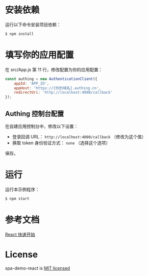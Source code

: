 # 安装依赖

运行以下命令安装项目依赖：

```bash
$ npm install
```

# 填写你的应用配置

在 src/App.js 第 11 行，修改配置为你的应用配置：

```js
const authing = new AuthenticationClient({
	appId: 'APP_ID',
	appHost: 'https://{你的域名}.authing.cn',
	redirectUri: 'http://localhost:4000/callback'
});
```

## Authing 控制台配置

在自建应用控制台中，修改以下设置：

- 登录回调 URL： `http://localhost:4000/callback` （修改为这个值）
- 换取 token 身份验证方式： `none` （选择这个选项）

保存。

# 运行

运行本示例程序：

```bash
$ npm start
```

# 参考文档

[React 快速开始](https://docs.authing.cn/v2/quickstarts/spa/react.html)

# License

spa-demo-react is [MIT licensed](https://github.com/Authing/spa-demo-react//blob/master/LICENSE)
